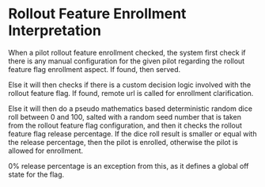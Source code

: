 # Rollout Feature Enrollment Interpretation

When a pilot rollout feature enrollment checked,
the system first check if there is any manual configuration for the given pilot
regarding the rollout feature flag enrollment aspect.
If found, then served.

Else it will then checks if there is a custom decision logic involved
with the rollout feature flag.
If found, remote url is called for enrollment clarification.

Else it will then do a pseudo mathematics based deterministic random dice roll between 0 and 100,
salted with a random seed number that is taken from the rollout feature flag configuration,
and then it checks the rollout feature flag release percentage.
If the dice roll result is smaller or equal with the release percentage,
then the pilot is enrolled, otherwise the pilot is allowed for enrollment.

0% release percentage is an exception from this, 
as it defines a global off state for the flag.
